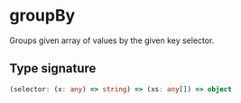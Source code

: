 # groupBy

Groups given array of values by the given key selector.

## Type signature

<!-- prettier-ignore-start -->
```typescript
(selector: (x: any) => string) => (xs: any[]) => object
```
<!-- prettier-ignore-end -->
